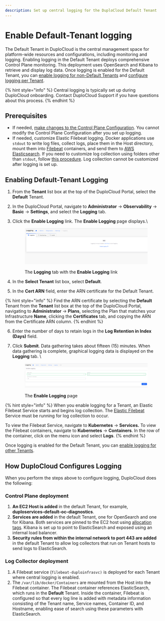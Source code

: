 ```yaml
---
description: Set up central logging for the DuploCloud Default Tenant
---
```


# Enable Default-Tenant logging

The Default Tenant in DuploCloud is the central management space for platform-wide resources and configurations, including monitoring and logging. Enabling logging in the Default Tenant deploys comprehensive Control Plane monitoring. This deployment uses OpenSearch and Kibana to retrieve and display log data. Once logging is enabled for the Default Tenant, you can [enable logging for non-Default Tenants](enable-non-default-tenant-logging.md) and [configure logging per Tenant](configure-logging-per-tenant.md).

{% hint style="info" %}
Central logging is typically set up during DuploCloud onboarding. Contact DuploCloud Support if you have questions about this process.&#x20;
{% endhint %}

## Prerequisites

* If needed, [make changes to the Control Plane Configuration](custom-log-collection.md). You cannot modify the Control Plane Configuration after you set up logging.
* If needed, customize Elastic Filebeat logging. Docker applications use `stdout` to write log files, collect logs, place them in the Host directory, mount them into [Filebeat](https://www.elastic.co/beats/filebeat) containers, and send them to [AWS Elasticsearch](https://aws.amazon.com/what-is/elasticsearch/). If you need to customize log collection using folders other than `stdout`, follow [this procedure](custom-log-collection.md#customizing-elastic-filebeat-logging). Log collection cannot be customized after logging is set up.

## Enabling Default-Tenant Logging

1. From the **Tenant** list box at the top of the DuploCloud Portal, select the **Default** Tenant.
2. In the DuploCloud Portal, navigate to **Administrator** -> **Observability** -> **Basic** -> **Settings**, and select the **Logging** tab.
3.  Click the **Enable Logging** link. The **Enable Logging** page displays.\


    <div align="left"><figure><img src="../../../.gitbook/assets/image (44).png" alt=""><figcaption><p>The <strong>Logging</strong> tab with the <strong>Enable Logging</strong> link</p></figcaption></figure></div>


4. In the **Select Tenant** list box, select **Default**.
5. In the **Cert ARN** field, enter the ARN certificate for the Default Tenant.&#x20;

{% hint style="info" %}
Find the ARN certificate by selecting the **Default** Tenant from the **Tenant** list box at the top of the DuploCloud Portal, navigating to **Administrator** -> **Plans**, selecting the Plan that matches your Infrastructure **Name**, clicking the **Certificates** tab, and copying the ARN from the Certificate ARN column.
{% endhint %}

6. Enter the number of days to retain logs in the **Log Retention in Index (Days)** field.&#x20;
7.  Click **Submit**. Data gathering takes about fifteen (15) minutes. When data gathering is complete, graphical logging data is displayed on the **Logging** tab. \


    <div align="left"><figure><img src="../../../.gitbook/assets/image (155).png" alt=""><figcaption><p>The <strong>Enable Logging</strong> page</p></figcaption></figure></div>

{% hint style="info" %}
When you enable logging for a Tenant, an Elastic Filebeat Service starts and begins log collection. The [Elastic Filebeat](https://www.elastic.co/guide/en/beats/filebeat/current/filebeat-overview.html) Service must be running for log collection to occur.&#x20;

To view the Filebeat Service, navigate to **Kubernetes** -> **Services.** To view the Filebeat containers, navigate to **Kubernetes** -> **Containers**. In the row of the container, click on the menu icon and select **Logs**.
{% endhint %}

Once logging is enabled for the Default Tenant, you can [enable logging for other Tenants](enable-non-default-tenant-logging.md).&#x20;

## How DuploCloud Configures Logging

When you perform the steps above to configure logging, DuploCloud does the following:

### Control Plane deployment

1. **An EC2 Host is added** in the default Tenant, for example, **duploservices-default-oc-diagnostics**.
2. **Services are added** in the default Tenant, one for OpenSearch and one for Kibana. Both services are pinned to the EC2 host using [allocation tags](../../../extras-overview/creating-advanced-functions.md). Kibana is set up to point to ElasticSearch and exposed using an internal load balancer.
3. **Security rules from within the internal network to port 443 are added** in the default Tenant to allow log collectors that run on Tenant hosts to send logs to ElasticSearch. &#x20;

### Log Collector deployment

1. A Filebeat service (`filebeat-duploinfrasvc)` is deployed for each Tenant where central logging is enabled.&#x20;
2. The `/var/lib/docker/Containers` are mounted from the Host into the Filebeat container. The Filebeat container references ElasticSearch, which runs in the **Default** Tenant. Inside the container, Filebeat is configured so that every log line is added with metadata information consisting of the Tenant name, Service names, Container ID, and Hostname, enabling ease of search using these parameters with ElasticSearch.   &#x20;
